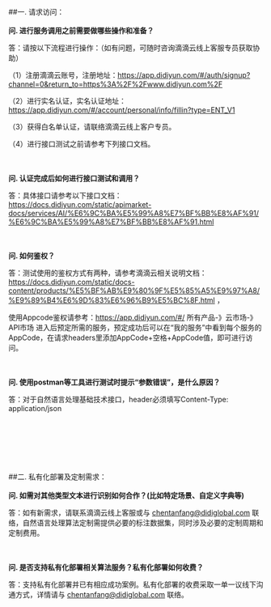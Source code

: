 ##一. 请求访问：
<br/></br>
**问. 进行服务调用之前需要做哪些操作和准备？**

答：请按以下流程进行操作：（如有问题，可随时咨询滴滴云线上客服专员获取协助）

（1）注册滴滴云账号，注册地址：https://app.didiyun.com/#/auth/signup?channel=0&return_to=https%3A%2F%2Fwww.didiyun.com%2F

（2）进行实名认证，实名认证地址：https://app.didiyun.com/#/account/personal/info/fillin?type=ENT_V1

（3）获得白名单认证，请联络滴滴云线上客户专员。

（4）进行接口测试之前请参考下列接口文档。


<br/></br>
**问.  认证完成后如何进行接口测试和调用？**

答：具体接口请参考以下接口文档： https://docs.didiyun.com/static/apimarket-docs/services/AI/%E6%9C%BA%E5%99%A8%E7%BF%BB%E8%AF%91/%E6%9C%BA%E5%99%A8%E7%BF%BB%E8%AF%91.html




<br/></br>
**问. 如何鉴权？**

答：测试使用的鉴权方式有两种，请参考滴滴云相关说明文档： https://docs.didiyun.com/static/docs-content/products/%E5%BF%AB%E9%80%9F%E5%85%A5%E9%97%A8/%E9%89%B4%E6%9D%83%E6%96%B9%E5%BC%8F.html ，

使用Appcode鉴权请参考：https://app.didiyun.com/#/ 所有产品-》云市场-》API市场 进入后预定所需的服务，预定成功后可以在“我的服务”中看到每个服务的AppCode，在请求headers里添加AppCode+空格+AppCode值，即可进行访问。


<br/></br>
**问. 使用postman等工具进行测试时提示“参数错误”，是什么原因？**

答：对于自然语言处理基础技术接口，header必须填写Content-Type: application/json




<br/></br><br/></br><br/></br>
##二. 私有化部署及定制需求：
<br/></br>
**问. 如需对其他类型文本进行识别如何合作？(比如特定场景、自定义字典等)**

答：如有新需求，请联系滴滴云线上客服或与 chentanfang@didiglobal.com 联络，自然语言处理算法定制需提供必要的标注数据集，同时涉及必要的定制周期和定制费用。


<br/></br>
**问. 是否支持私有化部署相关算法服务？私有化部署如何收费？**

答：支持私有化部署并已有相应成功案例。私有化部署的收费采取一单一议线下沟通方式，详情请与 chentanfang@didiglobal.com 联络。



